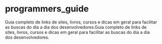 # programmers_guide
Guia completo de links de sites, livros, cursos e dicas em geral para facilitar as buscas do dia a dia dos desenvolvedores.Guia completo de links de sites, livros, cursos e dicas em geral para facilitar as buscas do dia a dia dos desenvolvedores.
